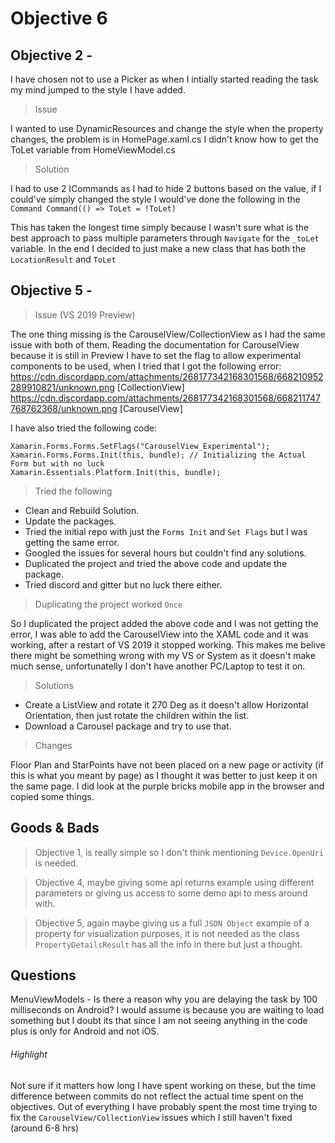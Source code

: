 # Objective 6

## Objective 2 - 
I have chosen not to use a Picker as when I intially started reading the task my mind jumped to the style I have added.

> Issue

I wanted to use DynamicResources and change the style when the property changes, the problem is in HomePage.xaml.cs I didn't know how to get the ToLet variable from HomeViewModel.cs

> Solution

I had to use 2 ICommands as I had to hide 2 buttons based on the value, if I could've simply changed the style I would've done the following in the `Command Command(() => ToLet = !ToLet)`

This has taken the longest time simply because I wasn't sure what is the best approach to pass multiple parameters through `Navigate` for the `_toLet` variable. In the end I decided to just make a new class that has both the `LocationResult` and `ToLet`

## Objective 5 -

> Issue (VS 2019 Preview)

The one thing missing is the CarouselView/CollectionView as I had the same issue with both of them.
Reading the documentation for CarouselView because it is still in Preview I have to set the flag to allow experimental components to be used, when I tried that I got the following error: https://cdn.discordapp.com/attachments/268177342168301568/668210952289910821/unknown.png [CollectionView]
https://cdn.discordapp.com/attachments/268177342168301568/668211747768762368/unknown.png [CarouselView] 

I have also tried the following code:
```
Xamarin.Forms.Forms.SetFlags("CarouselView_Experimental");
Xamarin.Forms.Forms.Init(this, bundle); // Initializing the Actual Form but with no luck
Xamarin.Essentials.Platform.Init(this, bundle);
```

> Tried the following

- Clean and Rebuild Solution.
- Update the packages.
- Tried the initial repo with just the `Forms Init` and `Set Flags` but I was getting the same error.
- Googled the issues for several hours but couldn't find any solutions.
- Duplicated the project and tried the above code and update the package.
- Tried discord and gitter but no luck there either.

> Duplicating the project worked `Once`

So I duplicated the project added the above code and I was not getting the error, I was able to add the CarouselView into the XAML code and it was working, after a restart of VS 2019 it stopped working.
This makes me belive there might be something wrong with my VS or System as it doesn't make much sense, unfortunatelly I don't have another PC/Laptop to test it on.

> Solutions

- Create a ListView and rotate it 270 Deg as it doesn't allow Horizontal Orientation, then just rotate the children within the list.
- Download a Carousel package and try to use that.

> Changes

Floor Plan and StarPoints have not been placed on a new page or activity (if this is what you meant by page) as I thought it was better to just keep it on the same page. I did look at the purple bricks mobile app in the browser and copied some things.

## Goods & Bads

> Objective 1, is really simple so I don't think mentioning `Device.OpenUri` is needed.

> Objective 4, maybe giving some api returns example using different parameters or giving us access to some demo api to mess around with.

> Objective 5, again maybe giving us a full `JSON Object` example of a property for visualization purposes, it is not needed as the class `PropertyDetailsResult` has all the info in there but just a thought. 

## Questions
MenuViewModels - Is there a reason why you are delaying the task by 100 milliseconds on Android? I would assume is because you are waiting to load something but I doubt its that since I am not seeing anything in the code plus is only for Android and not iOS.

###### Highlight
Not sure if it matters how long I have spent working on these, but the time difference between commits do not reflect the actual time spent on the objectives.
Out of everything I have probably spent the most time trying to fix the `CarouselView/CollectionView` issues which I still haven't fixed (around 6-8 hrs)
